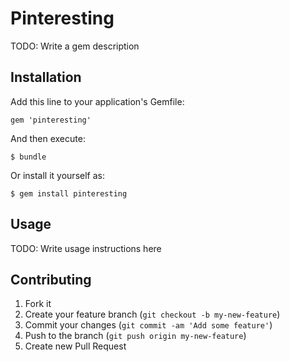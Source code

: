 # Pinteresting

TODO: Write a gem description

## Installation

Add this line to your application's Gemfile:

    gem 'pinteresting'

And then execute:

    $ bundle

Or install it yourself as:

    $ gem install pinteresting

## Usage

TODO: Write usage instructions here

## Contributing

1. Fork it
2. Create your feature branch (`git checkout -b my-new-feature`)
3. Commit your changes (`git commit -am 'Add some feature'`)
4. Push to the branch (`git push origin my-new-feature`)
5. Create new Pull Request
